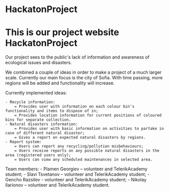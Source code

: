HackatonProject
===============

This is our project website
HackatonProject
===============

Our project sees to the public's lack of information and awareness of ecological issues and disasters.

We combined a couple of ideas in order to make a project of a much larger scale. Currently our main focus is the city of Sofia.
With time passing, more regions will be added and functionality will increase.

Currently implemented ideas:

	- Recycle information:
		= Provides user with information on each colour bin's functionality and items to dispose of in;
		= Provides location information for current positions of coloured bins for separate collection.
	- Natural disasters information:
		= Provides user with basic information on activities to partake in case of different natural disaster;
		= Gives a report on expected natural disasters by regions.
	- Report system:
		= Users can report any recycling/pollution misbehaviours;
		= Users receive reports on any possible natural disasters in the area (registered users only);
		= Users can view any scheduled maintenances in selected area.
		
		
Team members:
	- Plamen Georgiev – volunteer and TelerikAcademy student;
	- Slavi Tsvetanov – volunteer and TelerikAcademy student;
	- Gencho Razsilev - volunteer and TelerikAcademy student;
	- Nikolay Ilarionov – volunteer and TelerikAcademy student.
